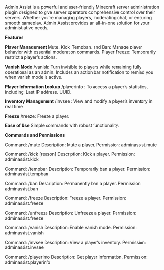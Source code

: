 Admin Assist is a powerful and user-friendly Minecraft server administration plugin designed to give server operators comprehensive control over their servers. Whether you’re managing players, moderating chat, or ensuring smooth gameplay, Admin Assist provides an all-in-one solution for your administrative needs.

 
****Features****

**Player Management**
Mute, Kick, Tempban, and Ban: Manage player behavior with essential moderation commands.
Player Freeze: Temporarily restrict a player’s actions.

**Vanish Mode**
/vanish: Turn invisible to players while remaining fully operational as an admin.
Includes an action bar notification to remind you when vanish mode is active.

**Player Information Lookup**
/playerinfo <name>: To access a player’s statistics, including:
Last IP address.
UUID.

**Inventory Management**
/invsee <name>: View and modify a player’s inventory in real time.

**Freeze**
/freeze: Freeze a player.

**Ease of Use**
Simple commands with robust functionality.


 
****Commands and Permissions****

Command: /mute <player>
Description: Mute a player.
Permission: adminassist.mute

Command: /kick <player> [reason]
Description: Kick a player.
Permission: adminassist.kick

Command: /tempban <player> <time>
Description: Temporarily ban a player.
Permission: adminassist.tempban

Command: /ban <player>
Description: Permanently ban a player.
Permission: adminassist.ban

Command: /freeze <player>
Description: Freeze a player.
Permission: adminassist.freeze

Command: /unfreeze <player>
Description: Unfreeze a player.
Permission: adminassist.freeze

Command: /vanish
Description: Enable vanish mode.
Permission: adminassist.vanish

Command: /invsee <player>
Description: View a player’s inventory.
Permission: adminassist.invsee

Command: /playerinfo <name>
Description: Get player information.
Permission: adminassist.playerinfo

